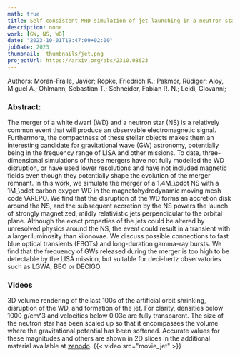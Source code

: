 ```yaml
---
math: true
title: Self-consistent MHD simulation of jet launching in a neutron star - white dwarf merger 
description: none
work: [GW, NS, WD]
date: "2023-10-01T19:47:09+02:00"
jobDate: 2023
thumbnail:  thumbnails/jet.png
projectUrl: https://arxiv.org/abs/2310.08623
---
```


Authors: Morán-Fraile, Javier; Röpke, Friedrich K.; Pakmor, Rüdiger; Aloy, Miguel A.; Ohlmann, Sebastian T.; Schneider, Fabian R. N.; Leidi, Giovanni; 


### Abstract:

The merger of a white dwarf (WD) and a neutron star (NS) is a relatively common event that will produce an observable electromagnetic signal. Furthermore, the compactness of these stellar objects makes them an interesting candidate for gravitational wave (GW) astronomy, potentially being in the frequency range of LISA and other missions. To date, three-dimensional simulations of these mergers have not fully modelled the WD disruption, or have used lower resolutions and have not included magnetic fields even though they potentially shape the evolution of the merger remnant. In this work, we simulate the merger of a 1.4M_\odot NS with a 1M_\odot carbon oxygen WD in the magnetohydrodynamic moving mesh code \AREPO. We find that the disruption of the WD forms an accretion disk around the NS, and the subsequent accretion by the NS powers the launch of strongly magnetized, mildly relativistic jets perpendicular to the orbital plane. Although the exact properties of the jets could be altered by unresolved physics around the NS, the event could result in a transient with a larger luminosity than kilonovae. We discuss possible connections to fast blue optical transients (FBOTs) and long-duration gamma-ray bursts. We find that the frequency of GWs released during the merger is too high to be detectable by the LISA mission, but suitable for deci-hertz observatories such as LGWA, BBO or DECIGO.




### Videos
3D volume rendering of the last 100s of the artificial orbit shrinking, disruption of the WD, and formation of the jet. For clarity, densities below 1000 g/cm^3 and velocities below 0.03c are fully transparent.
The size of the neutron star has been scaled up so that it encompasses the volume where the gravitational potential has been softened.
Accurate values for these magnitudes and others are shown in 2D slices in the additional material available at [zenodo](https://doi.org/10.5281/zenodo.8073873).
{{< video src="movie_jet" >}}
